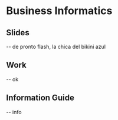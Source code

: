 # Business Informatics
## Slides
-- de pronto flash, la chica del bikini azul
## Work
-- ok
## Information Guide
-- info
